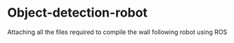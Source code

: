 # Object-detection-robot
Attaching all the files required to compile the wall following robot using ROS
